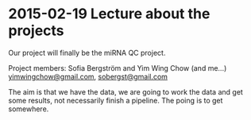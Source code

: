# 2015-02-19 Lecture about the projects

Our project will finally be the miRNA QC project.

Project members: Sofia Bergström and Yim Wing Chow (and me...) yimwingchow@gmail.com, sobergst@gmail.com

The aim is that we have the data, we are going to work the data and get some results,
not necessarily finish a pipeline. The poing is to get somewhere.
